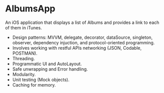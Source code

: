 # AlbumsApp


An iOS application that displays a list of Albums and provides a link to each of them in iTunes.  

* Design patterns: MVVM, delegate, decorator, dataSource, singleton, observer, dependency injuction, and protocol-oriented programming.
* Involves working with restful APIs networking (JSON, Codable, POSTMAN).
* Threading.
* Programmatic UI and AutoLayout.
* Safe unwrapping and Error handling.
* Modularity.
* Unit testing (Mock objects).
* Caching for memory.

